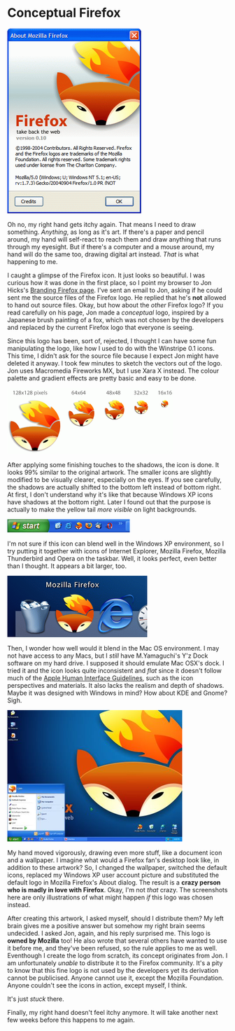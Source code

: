 Conceptual Firefox
===

![Mozilla Firefox's About dialog, showing the conceptual Firefox logo instead](../images/screenshots/firefox/conceptual_firefox_logo_about_dialog.png)

Oh no, my right hand gets itchy again. That means I need to draw something. *Anything*, as long as it's art. If there's a paper and pencil around, my hand will self-react to reach them and draw anything that runs through my eyesight. But if there's a computer and a mouse around, my hand will do the same too, drawing digital art instead. *That* is what happening to me.

I caught a glimpse of the Firefox icon. It just looks so beautiful. I was curious how it was done in the first place, so I point my browser to Jon Hicks's [Branding Firefox page](http://www.hicksdesign.co.uk/journal/377/branding-firefox/ "Branding Firefox"). I've sent an email to Jon, asking if he could sent me the source files of the Firefox logo. He replied that he's **not** allowed to hand out source files. Okay, but how about the *other* Firefox logo? If you read carefully on his page, Jon made a *conceptual* logo, inspired by a Japanese brush painting of a fox, which was not chosen by the developers and replaced by the current Firefox logo that everyone is seeing.

Since this logo has been, sort of, rejected, I thought I can have some fun manipulating the logo, like how I used to do with the Winstripe 0.1 icons. This time, I didn't ask for the source file because I expect Jon might have deleted it anyway. I took few minutes to sketch the vectors out of the logo. Jon uses Macromedia Fireworks MX, but I use Xara X instead. The colour palette and gradient effects are pretty basic and easy to be done.

![Conceptual Firefox icons in various sizes](../images/artwork/icons/conceptual_firefox_128_64_48_32_16.png)

After applying some finishing touches to the shadows, the icon is done. It looks 99% similar to the original artwork. The smaller icons are slightly modified to be visually clearer, especially on the eyes. If you see carefully, the shadows are actually shifted to the bottom left instead of bottom right. At first, I don't understand why it's like that because Windows XP icons have shadows at the bottom right. Later I found out that the purpose is actually to make the yellow tail *more visible* on light backgrounds.

![Windows taskbar, containing the Start menu and the Quick Launch bar, showing the 'Show Desktop', conceptual Mozilla Firefox, Internet Explorer, Mozilla Thunderbird and Opera icons](../images/screenshots/windows/conceptual_firefox_logo_firefox_ie_thunderbird_opera_quick_launch.png)

I'm not sure if this icon can blend well in the Windows XP environment, so I try putting it together with icons of Internet Explorer, Mozilla Firefox, Mozilla Thunderbird and Opera on the taskbar. Well, it looks perfect, even better than I thought. It appears a bit larger, too.

![Y'z Dock, showing the conceptual Firefox icon with other icons](../images/screenshots/software/conceptual_firefox_logo_yz_dock.png)

Then, I wonder how well would it blend in the Mac OS environment. I may not have access to any Macs, but I *still* have M.Yamaguchi's Y'z Dock software on my hard drive. I supposed it should emulate Mac OSX's dock. I tried it and the icon looks quite inconsistent and *flat* since it doesn't follow much of the [Apple Human Interface Guidelines](http://developer.apple.com/documentation/UserExperience/Conceptual/OSXHIGuidelines/), such as the icon perspectives and materials. It also lacks the realism and depth of shadows. Maybe it was designed with Windows in mind? How about KDE and Gnome? Sigh.

[![my desktop with conceptual Firefox logos all over, complete with icons and a wallpaper](../images/screenshots/windows/conceptual_firefox_everywhere_desktop_thumbnail.jpg)](../images/screenshots/windows/conceptual_firefox_everywhere_desktop.jpg)

My hand moved vigorously, drawing even more stuff, like a document icon and a wallpaper. I imagine what would a Firefox fan's desktop look like, in addition to these artwork? So, I changed the wallpaper, switched the default icons, replaced my Windows XP user account picture and substituted the default logo in Mozilla Firefox's About dialog. The result is a **crazy person who is madly in love with Firefox**. Okay, I'm not *that* crazy. The screenshots here are only illustrations of what might happen *if* this logo was chosen instead.

After creating this artwork, I asked myself, should I distribute them? My left brain gives me a positive answer but somehow my right brain seems undecided. I asked Jon, again, and his reply surprised me. This logo is **owned by Mozilla** too! He also wrote that several others have wanted to use it before me, and they've been refused, so the rule applies to me as well. Eventhough I create the logo from scratch, its concept originates from Jon. I am unfortunately *unable* to distribute it to the Firefox community. It's a pity to know that this fine logo is not used by the developers yet its derivation cannot be publicised. Anyone cannot use it, except the Mozilla Foundation. Anyone couldn't see the icons in action, except myself, I think.

It's just *stuck* there.

Finally, my right hand doesn't feel itchy anymore. It will take another next few weeks before this happens to me again.